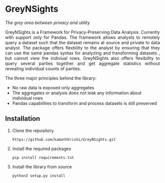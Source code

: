 # GreyNSights

*The grey area between privacy and utility* 

<p style="text-align:justify">GreyNSights is a Framework for Privacy-Preserving Data Analysis. Currently with support only for Pandas. The framework allows analysts to remotely query a dataset such that the dataset remains at source and private to data analyst. The package offers flexbility to the analyst by ensuring that they can use the same pandas syntax for analyzing and transforming datasets , but cannot view the indiviual rows. GreyNSights also offers flexibility to query several parties together and get aggregate statistics without revealing individual counts of parties. </p>

The three major principles behind the library:

* No raw data is exposed only aggregates 
* The aggregates or analysis does not leak any information about individual rows 
* Pandas capabilities to transform and process datasets is still preserved


## Installation 

1. Clone the repository 

   ``` https://github.com/kamathhrishi/GreyNSights.git ```

2. Install the required packages 

   ``` pip install requirements.txt ```

3. Install the library from source 

   ``` python3 setup.py install ```
